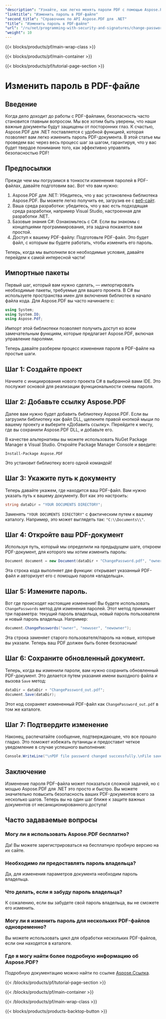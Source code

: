 ```yaml
---
"description": "Узнайте, как легко менять пароли PDF с помощью Aspose.PDF для .NET. Наше пошаговое руководство безопасно проведет вас через весь процесс."
"linktitle": "Изменить пароль в PDF-файле"
"second_title": "Справочник по API Aspose.PDF для .NET"
"title": "Изменить пароль в PDF-файле"
"url": "/ru/net/programming-with-security-and-signatures/change-password/"
"weight": 10
---
```


{{< blocks/products/pf/main-wrap-class >}}

{{< blocks/products/pf/main-container >}}

{{< blocks/products/pf/tutorial-page-section >}}

# Изменить пароль в PDF-файле

## Введение

Когда дело доходит до работы с PDF-файлами, безопасность часто становится главным вопросом. Мы все хотим быть уверены, что наши важные документы будут защищены от посторонних глаз. К счастью, Aspose.PDF для .NET поставляется с удобной функцией, которая позволяет вам легко изменить пароль PDF-документа. В этой статье мы проведем вас через весь процесс шаг за шагом, гарантируя, что у вас будет твердое понимание того, как эффективно управлять безопасностью PDF!

## Предпосылки

Прежде чем мы погрузимся в тонкости изменения паролей в PDF-файлах, давайте подготовим вас. Вот что вам нужно:

1. Aspose.PDF для .NET: Убедитесь, что у вас установлена библиотека Aspose.PDF. Вы можете легко получить ее, загрузив ее с [веб-сайт](https://releases.aspose.com/pdf/net/).
2. Ваша среда разработки: убедитесь, что у вас есть подходящая среда разработки, например Visual Studio, настроенная для разработки .NET.
3. Базовые знания C#: Ознакомьтесь с C#. Если вы знакомы с концепциями программирования, эта задача покажется вам простой.
4. Доступ к вашему PDF-файлу: Подготовьте PDF-файл. Это будет файл, с которым вы будете работать, чтобы изменить его пароль.

Теперь, когда мы выполнили все необходимые условия, давайте перейдем к самой интересной части!

## Импортные пакеты

Первый шаг, который вам нужно сделать, — импортировать необходимые пакеты, требуемые для вашего проекта. В C# вы используете пространства имен для включения библиотек в начало файла кода. Для Aspose.PDF вы часто начинаете с:

```csharp
using System;
using System.IO;
using Aspose.Pdf;
```

Импорт этой библиотеки позволяет получить доступ ко всем замечательным функциям, которые предлагает Aspose.PDF, включая управление паролями. 

Теперь давайте разберем процесс изменения пароля в PDF-файле на простые шаги. 

## Шаг 1: Создайте проект

Начните с инициирования нового проекта C# в выбранной вами IDE. Это послужит основой для реализации функциональности смены пароля.

## Шаг 2: Добавьте ссылку Aspose.PDF

Далее вам нужно будет добавить библиотеку Aspose.PDF. Если вы загрузили библиотеку как файл DLL, щелкните правой кнопкой мыши по вашему проекту и выберите «Добавить ссылку». Перейдите к месту, где вы сохранили Aspose.PDF DLL, и добавьте его.

В качестве альтернативы вы можете использовать NuGet Package Manager в Visual Studio. Откройте Package Manager Console и введите:

```
Install-Package Aspose.PDF
```

Это установит библиотеку всего одной командой!

## Шаг 3: Укажите путь к документу

Теперь давайте укажем, где находится ваш PDF-файл. Вам нужно указать путь к вашему документу. Вот как это настроить:

```csharp
string dataDir = "YOUR DOCUMENTS DIRECTORY";
```

Заменять `"YOUR DOCUMENTS DIRECTORY"` с фактическим путем к вашему каталогу. Например, это может выглядеть так: `"C:\\Documents\\"`.

## Шаг 4: Откройте ваш PDF-документ

Используя путь, который мы определили на предыдущем шаге, откроем PDF-документ, для которого мы хотим изменить пароль:

```csharp
Document document = new Document(dataDir + "ChangePassword.pdf", "owner");
```

Эта строка кода выполняет две функции: открывает указанный PDF-файл и авторизует его с помощью пароля «владельца».

## Шаг 5: Измените пароль.

Вот где происходят настоящие изменения! Вы будете использовать `ChangePasswords` метод для изменения паролей. Этот метод принимает три параметра: текущий пароль владельца, новый пароль пользователя и новый пароль владельца. Например:

```csharp
document.ChangePasswords("owner", "newuser", "newowner");
```

Эта строка заменяет старого пользователя/пароль на новые, которые вы указали. Теперь ваш PDF должен быть более безопасным!

## Шаг 6: Сохраните обновленный документ.

Теперь, когда вы изменили пароли, вам нужно сохранить обновленный PDF-документ. Это делается путем указания имени выходного файла и вызова `Save` метод:

```csharp
dataDir = dataDir + "ChangePassword_out.pdf";
document.Save(dataDir);
```

Этот код сохраняет измененный PDF-файл как `ChangePassword_out.pdf` в том же каталоге.

## Шаг 7: Подтвердите изменение

Наконец, распечатайте сообщение, подтверждающее, что все прошло гладко. Это поможет избежать путаницы и предоставит четкое уведомление в случае успешного выполнения:

```csharp
Console.WriteLine("\nPDF file password changed successfully.\nFile saved at " + dataDir);
```

## Заключение

Изменение пароля PDF-файла может показаться сложной задачей, но с мощью Aspose.PDF для .NET это просто и быстро. Вы можете значительно повысить безопасность ваших PDF-документов всего за несколько шагов. Теперь вы на один шаг ближе к защите важных документов от несанкционированного доступа!

## Часто задаваемые вопросы

### Могу ли я использовать Aspose.PDF бесплатно?
Да! Вы можете зарегистрироваться на бесплатную пробную версию на их сайте.

### Необходимо ли предоставлять пароль владельца?
Да, для изменения параметров документа необходим пароль владельца.

### Что делать, если я забуду пароль владельца?
К сожалению, если вы забудете свой пароль владельца, вы не сможете его изменить.

### Могу ли я изменить пароль для нескольких PDF-файлов одновременно?
Вы можете использовать цикл для обработки нескольких PDF-файлов, если они находятся в каталоге.

### Где я могу найти более подробную информацию об Aspose.PDF?
Подробную документацию можно найти по ссылке [Aspose.Ссылка](https://reference.aspose.com/pdf/net/).

{{< /blocks/products/pf/tutorial-page-section >}}

{{< /blocks/products/pf/main-container >}}

{{< /blocks/products/pf/main-wrap-class >}}

{{< blocks/products/products-backtop-button >}}